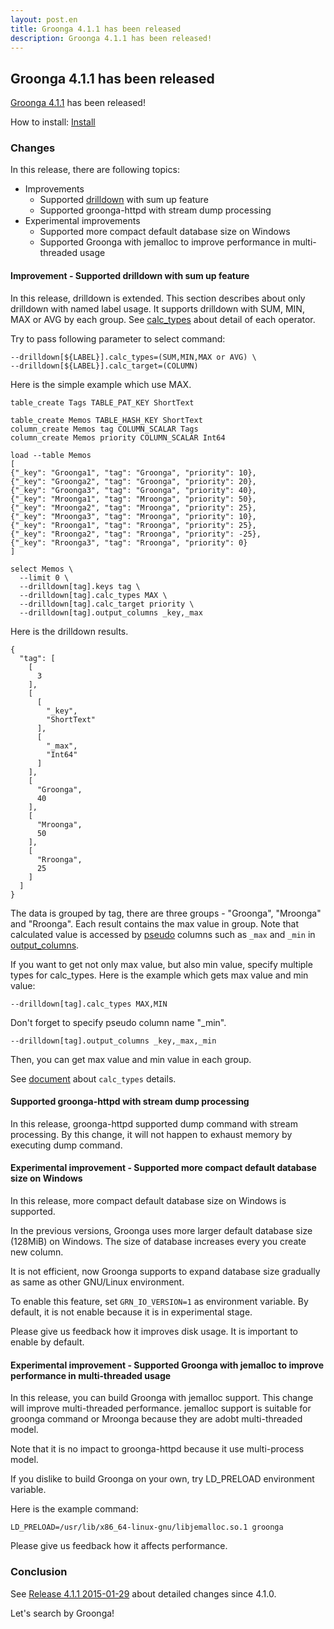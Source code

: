 ```yaml
---
layout: post.en
title: Groonga 4.1.1 has been released
description: Groonga 4.1.1 has been released!
---
```


## Groonga 4.1.1 has been released

[Groonga 4.1.1](/docs/news.html#release-4-1-1) has been released!

How to install: [Install](/docs/install.html)

### Changes

In this release, there are following topics:

  * Improvements
    * Supported [drilldown](/docs/reference/commands/select.html#select-drilldown) with sum up feature
    * Supported groonga-httpd with stream dump processing
 * Experimental improvements
    * Supported more compact default database size on Windows
    * Supported Groonga with jemalloc to improve performance in
      multi-threaded usage

#### Improvement - Supported drilldown with sum up feature

In this release, drilldown is extended. This section describes about only drilldown with named label usage. It supports drilldown with SUM, MIN, MAX or AVG by each group.
See [calc_types](/docs/reference/commands/select.html#select-drilldown-calc-types) about detail of each operator.

Try to pass following parameter to select command:

    --drilldown[${LABEL}].calc_types=(SUM,MIN,MAX or AVG) \
    --drilldown[${LABEL}].calc_target=(COLUMN)

Here is the simple example which use MAX.

    table_create Tags TABLE_PAT_KEY ShortText

    table_create Memos TABLE_HASH_KEY ShortText
    column_create Memos tag COLUMN_SCALAR Tags
    column_create Memos priority COLUMN_SCALAR Int64

    load --table Memos
    [
    {"_key": "Groonga1", "tag": "Groonga", "priority": 10},
    {"_key": "Groonga2", "tag": "Groonga", "priority": 20},
    {"_key": "Groonga3", "tag": "Groonga", "priority": 40},
    {"_key": "Mroonga1", "tag": "Mroonga", "priority": 50},
    {"_key": "Mroonga2", "tag": "Mroonga", "priority": 25},
    {"_key": "Mroonga3", "tag": "Mroonga", "priority": 10},
    {"_key": "Rroonga1", "tag": "Rroonga", "priority": 25},
    {"_key": "Rroonga2", "tag": "Rroonga", "priority": -25},
    {"_key": "Rroonga3", "tag": "Rroonga", "priority": 0}
    ]

    select Memos \
      --limit 0 \
      --drilldown[tag].keys tag \
      --drilldown[tag].calc_types MAX \
      --drilldown[tag].calc_target priority \
      --drilldown[tag].output_columns _key,_max

Here is the drilldown results.

    {
      "tag": [
        [
          3
        ],
        [
          [
            "_key",
            "ShortText"
          ],
          [
            "_max",
            "Int64"
          ]
        ],
        [
          "Groonga",
          40
        ],
        [
          "Mroonga",
          50
        ],
        [
          "Rroonga",
          25
        ]
      ]
    }

The data is grouped by tag, there are three groups - "Groonga", "Mroonga" and "Rroonga". Each result contains the max value in group. Note that calculated value is accessed by [pseudo](/docs/reference/columns/pseudo.html) columns such as `_max` and `_min` in [output_columns](/docs/reference/commands/select.html#select-drilldown-label-output-columns).

If you want to get not only max value, but also min value, specify multiple types for calc_types.
Here is the example which gets max value and min value:

    --drilldown[tag].calc_types MAX,MIN

Don't forget to specify pseudo column name "_min".

    --drilldown[tag].output_columns _key,_max,_min

Then, you can get max value and min value in each group.

See [document](/docs/reference/commands/select.html#select-drilldown-calc-types) about `calc_types` details.

#### Supported groonga-httpd with stream dump processing

In this release, groonga-httpd supported dump command with stream processing.
By this change, it will not happen to exhaust memory by executing dump command.

#### Experimental improvement - Supported more compact default database size on Windows

In this release, more compact default database size on Windows is supported.

In the previous versions, Groonga uses more larger default database size (128MiB) on Windows. The size of database increases every you create new column.

It is not efficient, now Groonga supports to expand database size gradually as same as other GNU/Linux environment.

To enable this feature, set `GRN_IO_VERSION=1` as environment variable. By default, it is not enable because it is in experimental stage.

Please give us feedback how it improves disk usage. It is important to enable by default.

#### Experimental improvement - Supported Groonga with jemalloc to improve performance in multi-threaded usage

In this release, you can build Groonga with jemalloc support. This change will improve multi-threaded performance.
jemalloc support is suitable for groonga command or Mroonga because they are adobt multi-threaded model.

Note that it is no impact to groonga-httpd because it use multi-process model.

If you dislike to build Groonga on your own, try LD_PRELOAD environment variable.

Here is the example command:

    LD_PRELOAD=/usr/lib/x86_64-linux-gnu/libjemalloc.so.1 groonga

Please give us feedback how it affects performance.

### Conclusion

See [Release 4.1.1 2015-01-29](/docs/news.html#release-4-1-1) about detailed changes since 4.1.0.

Let's search by Groonga!
